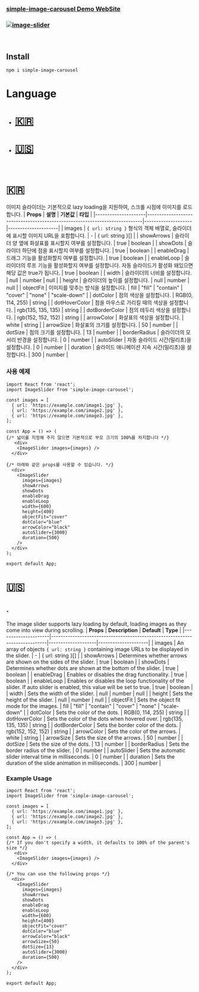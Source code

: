 ### [simple-image-carousel Demo WebSite](https://heeeete.github.io/simple-image-carousel/)

### [![image-slider](https://github.com/heeeete/simple-image-carousel/assets/101648575/b1bdd6a6-85a0-42f0-b25c-ddfa8ea4b007)](https://heeeete.github.io/simple-image-carousel/)

<br/>

## Install

```
npm i simple-image-carousel
```

# Language

- # [🇰🇷](#🇰🇷)
- # [🇺🇸](#.)

<br/>

# 🇰🇷

이미지 슬라이더는 기본적으로 lazy loading을 지원하여, 스크롤 시점에 이미지를 로드합니다.
| **Props** | **설명** | **기본값** | **타입** |
|---------------------|----------------------------------------------------------------------------|--------------------|---------------------|
| images | `{ url: string }` 형식의 객체 배열로, 슬라이더에 표시할 이미지 URL을 포함합니다. | - | { url: string }[] |
| showArrows | 슬라이더 양 옆에 화살표를 표시할지 여부를 설정합니다. | true | boolean |
| showDots | 슬라이더 하단에 점을 표시할지 여부를 설정합니다. | true | boolean |
| enableDrag | 드래그 기능을 활성화할지 여부를 설정합니다. | true | boolean |
| enableLoop | 슬라이더의 루프 기능을 활성화할지 여부를 설정합니다. 자동 슬라이드가 활성화 돼있으면 해당 값은 true가 됩니다. | true | boolean |
| width | 슬라이더의 너비를 설정합니다. | null | number \| null |
| height | 슬라이더의 높이를 설정합니다. | null | number \| null |
| objectFit | 이미지를 맞추는 방식을 설정합니다. | fill | "fill" \| "contain" \| "cover" \| "none" \| "scale-down" |
| dotColor | 점의 색상을 설정합니다. | RGB(0, 114, 255) | string |
| dotHoverColor | 점을 마우스로 가리킬 때의 색상을 설정합니다. | rgb(135, 135, 135) | string |
| dotBorderColor | 점의 테두리 색상을 설정합니다. | rgb(152, 152, 152) | string |
| arrowColor | 화살표의 색상을 설정합니다. | white | string |
| arrowSize | 화살표의 크기를 설정합니다. | 50 | number |
| dotSize | 점의 크기를 설정합니다. | 13 | number |
| borderRadius | 슬라이더의 모서리 반경을 설정합니다. | 0 | number |
| autoSlider | 자동 슬라이드 시간(밀리초)을 설정합니다. | 0 | number |
| duration | 슬라이드 애니메이션 지속 시간(밀리초)을 설정합니다. | 300 | number |

### 사용 예제

```
import React from 'react';
import ImageSlider from 'simple-image-carousel';

const images = [
  { url: 'https://example.com/image1.jpg' },
  { url: 'https://example.com/image2.jpg' },
  { url: 'https://example.com/image3.jpg' },
];

const App = () => (
{/* 넓이를 지정해 주지 않으면 기본적으로 부모 크기의 100%를 차지합니다 */}
   <div>
    <ImageSlider images={images} />
  </div>

{/* 아래와 같은 props를 사용할 수 있습니다. */}
  <div>
    <ImageSlider
      images={images}
      showArrows
      showDots
      enableDrag
      enableLoop
      width={600}
      height={400}
      objectFit="cover"
      dotColor="blue"
      arrowColor="black"
      autoSlider={3000}
      duration={500}
    />
  </div>
);

export default App;
```

# 🇺🇸
## .

The image slider supports lazy loading by default, loading images as they come into view during scrolling.
| **Props** | **Description** | **Default** | **Type** |
|---------------------|----------------------------------------------------------------------------|--------------------|---------------------|
| images | An array of objects `{ url: string }` containing image URLs to be displayed in the slider. | - | { url: string }[] |
| showArrows | Determines whether arrows are shown on the sides of the slider. | true | boolean |
| showDots | Determines whether dots are shown at the bottom of the slider. | true | boolean |
| enableDrag | Enables or disables the drag functionality. | true | boolean |
| enableLoop | Enables or disables the loop functionality of the slider. If auto slider is enabled, this value will be set to true. | true | boolean |
| width | Sets the width of the slider. | null | number \| null |
| height | Sets the height of the slider. | null | number \| null |
| objectFit | Sets the object fit mode for the images. | fill | "fill" \| "contain" \| "cover" \| "none" \| "scale-down" |
| dotColor | Sets the color of the dots. | RGB(0, 114, 255) | string |
| dotHoverColor | Sets the color of the dots when hovered over. | rgb(135, 135, 135) | string |
| dotBorderColor | Sets the border color of the dots. | rgb(152, 152, 152) | string |
| arrowColor | Sets the color of the arrows. | white | string |
| arrowSize | Sets the size of the arrows. | 50 | number |
| dotSize | Sets the size of the dots. | 13 | number |
| borderRadius | Sets the border radius of the slider. | 0 | number |
| autoSlider | Sets the automatic slider interval time in milliseconds. | 0 | number |
| duration | Sets the duration of the slide animation in milliseconds. | 300 | number |

### Example Usage

```
import React from 'react';
import ImageSlider from 'simple-image-carousel';

const images = [
  { url: 'https://example.com/image1.jpg' },
  { url: 'https://example.com/image2.jpg' },
  { url: 'https://example.com/image3.jpg' },
];

const App = () => (
{/* If you don't specify a width, it defaults to 100% of the parent's size */}
   <div>
    <ImageSlider images={images} />
  </div>

{/* You can use the following props */}
  <div>
    <ImageSlider
      images={images}
      showArrows
      showDots
      enableDrag
      enableLoop
      width={600}
      height={400}
      objectFit="cover"
      dotColor="blue"
      arrowColor="black"
      arrowSize={50}
      dotSize={13}
      autoSlider={3000}
      duration={500}
    />
  </div>
);

export default App;
```
